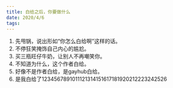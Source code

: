 ```yaml
---
title: 白给之后，你要做什么
date: 2020/4/6
tags:
---
```


1. 先甩锅，说出形如“你怎么白给啊”这样的话。
2. 不停狂笑掩饰自己内心的尴尬。
3. 买三瓶旺仔牛奶，让别人不再嘲笑你。
4. 不知道为什么，这个作者白给。
5. 好像不是作者白给，是gayhub白给。
6. 是我白给了1234567891011121314151617181920212223242526
